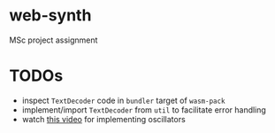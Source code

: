 # web-synth
MSc project assignment

# TODOs
* inspect `TextDecoder` code in `bundler` target of `wasm-pack`
* implement/import `TextDecoder` from `util` to facilitate error handling
* watch [this video](https://www.youtube.com/watch?v=tgamhuQnOkM) for implementing oscillators